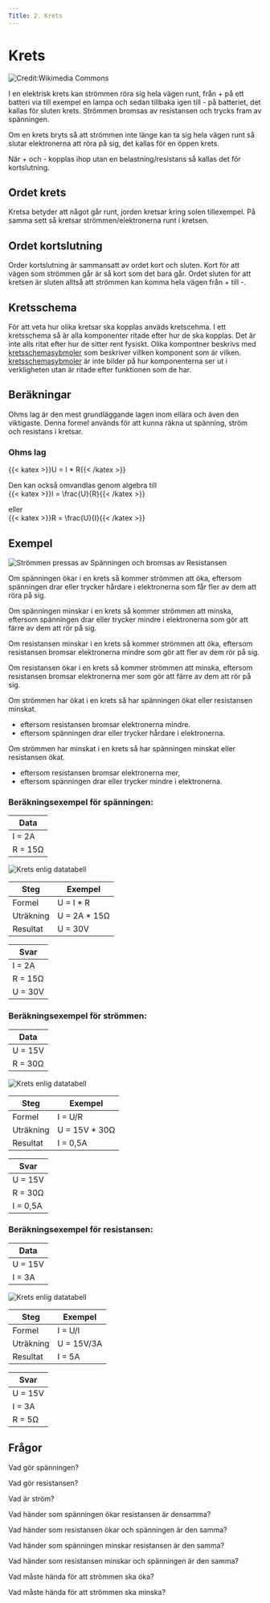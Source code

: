 ```yaml
---
Title: 2. Krets
---
```

# Krets

![Credit:Wikimedia Commons](/electriccircuit.svg)

I en elektrisk krets kan strömmen röra sig hela vägen runt, från + på ett batteri via till exempel en lampa och sedan tillbaka igen till - på batteriet, det kallas för sluten krets. Strömmen bromsas av resistansen och trycks fram av spänningen.

Om en krets bryts så att strömmen inte länge kan ta sig hela vägen runt så slutar elektronerna att röra på sig, det kallas för en öppen krets.

När + och - kopplas ihop utan en belastning/resistans så kallas det för kortslutning.

## Ordet krets
Kretsa betyder att något går runt, jorden kretsar kring solen tillexempel.
På samma sett så kretsar strömmen/elektronerna runt i kretsen.

## Ordet kortslutning
Order kortslutning är sammansatt av ordet kort och sluten. Kort för att vägen som strömmen går är så kort som det bara går. Ordet sluten för att kretsen är sluten alltså att strömmen kan komma hela vägen från + till -.

## Kretsschema
För att veta hur olika kretsar ska kopplas anväds kretscehma. I ett kretsschema så är alla komponenter ritade efter hur de ska kopplas. Det är inte alls ritat efter hur de sitter rent fysiskt. Olika kompontner beskrivs med [kretsschemasybmoler](/posts/kretsschemasymboler) som beskriver villken komponent som är vilken. [kretsschemasybmoler](/posts/kretsschemasymboler) är inte bilder på hur komponenterna ser ut i verkligheten utan är ritade efter funktionen som de har. 

## Beräkningar
Ohms lag är den mest grundläggande lagen inom ellära och även den viktigaste.
Denna formel används för att kunna räkna ut spänning, ström och resistans 
i kretsar.

### Ohms lag  
{{< katex >}}U = I * R{{< /katex >}} 

Den kan också omvandlas genom algebra till  
{{< katex >}}I = \frac{U}{R}{{< /katex >}}

eller  
{{< katex >}}R = \frac{U}{I}{{< /katex >}}

## Exempel

![ Strömmen pressas av Spänningen och bromsas av Resistansen ](/Ohms-law.jpeg)

Om spänningen ökar i en krets så kommer strömmen att öka, 
eftersom spänningen drar eller trycker hårdare i elektronerna som får fler av dem att röra på sig.

Om spänningen minskar i en krets så kommer strömmen att minska, 
eftersom spänningen drar eller trycker mindre i elektronerna som gör att färre av dem att rör på sig.

Om resistansen minskar i en krets så kommer strömmen att öka, 
eftersom resistansen bromsar elektronerna mindre som gör att fler av dem rör på sig.

Om resistansen ökar i en krets så kommer strömmen att minska,
eftersom resistansen bromsar elektronerna mer som gör att färre av dem att rör på sig.

Om strömmen har ökat i en krets så har spänningen ökat eller resistansen minskat.

 * eftersom resistansen bromsar elektronerna mindre.
 * eftersom spänningen drar eller trycker hårdare i elektronerna.

Om strömmen har minskat i en krets så har spänningen minskat eller resistansen ökat.

 * eftersom resistansen bromsar elektronerna mer,
 * eftersom spänningen drar eller trycker mindre i elektronerna.

### Beräkningsexempel för spänningen:

| Data       |
| ---------- |
| I = 2A     | 
| R = 15Ω    | 

![ Krets enlig datatabell ](/ohmslaw1.png)

| Steg      | Exempel      |
| --------- | ------------ |
| Formel    | U = I * R    |
| Uträkning | U = 2A * 15Ω |
| Resultat  | U = 30V      |

| Svar       |
| ---------- |
| I = 2A     | 
| R = 15Ω    | 
| U = 30V    | 

### Beräkningsexempel för strömmen:

| Data       |
| ---------- |
| U = 15V    | 
| R = 30Ω    | 

![ Krets enlig datatabell ](/ohmslaw2.png)

| Steg       | Exempel       |
| ---------- | ------------- |
| Formel     | I = U/R       |
| Uträkning  | U = 15V * 30Ω |
| Resultat   | I = 0,5A      |

| Svar       |
| ---------- |
| U = 15V    | 
| R = 30Ω    | 
| I = 0,5A   | 

### Beräkningsexempel för resistansen:

| Data       |
| ---------- |
| U = 15V    | 
| I = 3A     | 

![ Krets enlig datatabell ](/ohmslaw2.png)

| Steg      | Exempel      |
| --------- | ------------ |
| Formel    | I = U/I      |
| Uträkning | U = 15V/3A   |
| Resultat  | I = 5A       |

| Svar      |
| ---------- |
| U = 15V    |
| I = 3A     | 
| R = 5Ω     |

## Frågor

Vad gör spänningen?

Vad gör resistansen?

Vad är ström?

Vad händer som spänningen ökar resistansen är densamma?

Vad händer som resistansen ökar och spänningen är den samma?

Vad händer som spänningen minskar resistansen är den samma?

Vad händer som resistansen minskar och spänningen är den samma?

Vad måste hända för att strömmen ska öka?

Vad måste hända för att strömmen ska minska?

